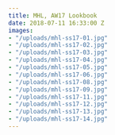 ```yaml
---
title: MHL, AW17 Lookbook
date: 2018-07-11 16:33:00 Z
images:
- "/uploads/mhl-ss17-01.jpg"
- "/uploads/mhl-ss17-02.jpg"
- "/uploads/mhl-ss17-03.jpg"
- "/uploads/mhl-ss17-04.jpg"
- "/uploads/mhl-ss17-05.jpg"
- "/uploads/mhl-ss17-06.jpg"
- "/uploads/mhl-ss17-08.jpg"
- "/uploads/mhl-ss17-09.jpg"
- "/uploads/mhl-ss17-11.jpg"
- "/uploads/mhl-ss17-12.jpg"
- "/uploads/mhl-ss17-13.jpg"
- "/uploads/mhl-ss17-14.jpg"
---
```


